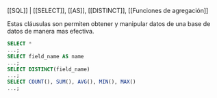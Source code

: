 [[SQL]] | [[SELECT]], [[AS]], [[DISTINCT]], [[Funciones de agregación]] 

Estas cláusulas son permiten obtener y manipular datos de una base de datos de manera mas efectiva.

```sql
SELECT *
...;
SELECT field_name AS name
...;
SELECT DISTINCT(field_name)
...;
SELECT COUNT(), SUM(), AVG(), MIN(), MAX()
...;
```
